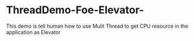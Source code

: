 # ThreadDemo-Foe-Elevator-
This demo is tell human how to use Mulit Thread  to get CPU resource in the application as Elevator
